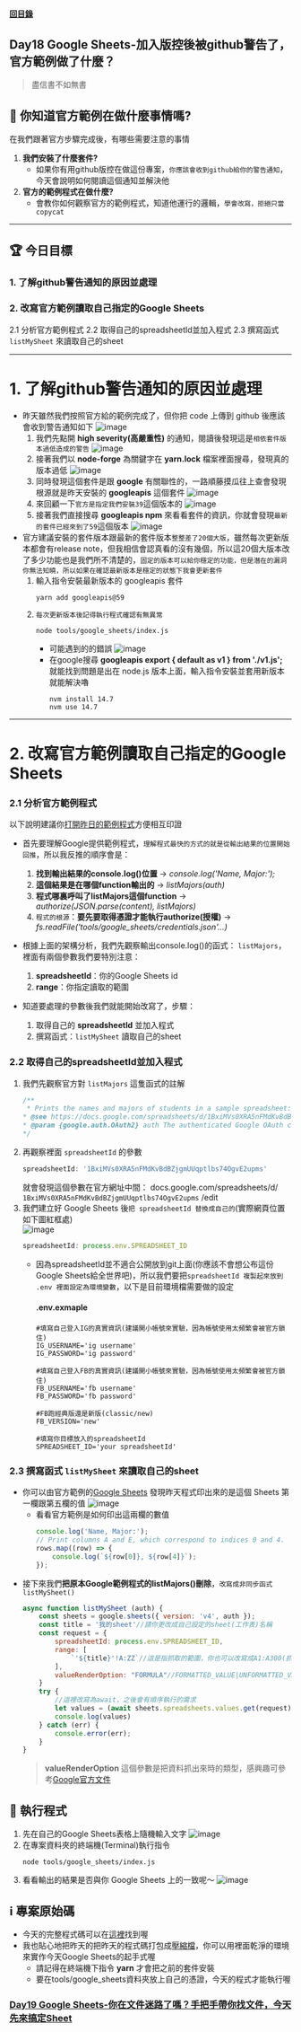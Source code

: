 #### [回目錄](../README.md)
## Day18 Google Sheets-加入版控後被github警告了，官方範例做了什麼？

>盡信書不如無書

🤔 你知道官方範例在做什麼事情嗎?
----
在我們跟著官方步驟完成後，有哪些需要注意的事情
1. **我們安裝了什麼套件?**
    * 如果你有用github版控在做這份專案，`你應該會收到github給你的警告通知`，今天會說明如何閱讀這個通知並解決他  
2. **官方的範例程式在做什麼?**
    * 會教你如何觀察官方的範例程式，知道他運行的邏輯，`學會改寫，拒絕只當copycat`

----

🏆 今日目標
----
### 1. 了解github警告通知的原因並處理

### 2. 改寫官方範例讀取自己指定的Google Sheets
2.1 分析官方範例程式
2.2 取得自己的spreadsheetId並加入程式
2.3 撰寫函式 `listMySheet` 來讀取自己的sheet

----

# 1. 了解github警告通知的原因並處理
* 昨天雖然我們按照官方給的範例完成了，但你把 code 上傳到 github 後應該會收到警告通知如下
    ![image](./article_img/github_alerts.png)
    1. 我們先點開 **high severity(高嚴重性)** 的通知，閱讀後發現這是`相依套件版本過低造成的警告`
        ![image](./article_img/github_alert_detail.png)
    2. 接著我們以 **node-forge** 為關鍵字在 **yarn.lock** 檔案裡面搜尋，發現真的版本過低
        ![image](./article_img/day17_yarnLock.png)
    3. 同時發現這個套件是跟 **google** 有關聯性的，一路順藤摸瓜往上查會發現根源就是昨天安裝的 **googleapis** 這個套件
        ![image](./article_img/day17_yarnLock_google.png)
    4. 來回顧一下`官方是指定我們安裝39`這個版本的
        ![image](./article_img/googleapis_doc.png)
    5. 接著我們直接搜尋 **googleapis npm** 來看看套件的資訊，你就會發現`最新的套件已經來到了59`這個版本
        ![image](./article_img/googleapis_npm.png)
* 官方建議安裝的套件版本跟最新的套件版本`整整差了20個大版`，雖然每次更新版本都會有release note，但我相信會認真看的沒有幾個，所以這20個大版本改了多少功能也是我們所不清楚的，`固定的版本可以給你穩定的功能，但是潛在的漏洞你無法知曉，所以如果在確認最新版本是穩定的狀態下我會更新套件`
    1. 輸入指令安裝最新版本的 googleapis 套件
        ```vim
        yarn add googleapis@59
        ```
    2. `每次更新版本後記得執行程式確認有無異常`
        ```vim
        node tools/google_sheets/index.js
        ```
        * 可能遇到的的錯誤
            ![image](./article_img/nvm_error.png)
        * 在google搜尋 **googleapis export { default as v1 } from './v1.js';** 就能找到問題是出在 node.js 版本上面，輸入指令安裝並套用新版本就能解決嚕
            ```vim
            nvm install 14.7
            nvm use 14.7
            ```

----

# 2. 改寫官方範例讀取自己指定的Google Sheets

### 2.1 分析官方範例程式
以下說明建議你[打開昨日的範例程式](https://github.com/dean9703111/ithelp_30days/blob/master/day17/tools/google_sheets/index.js)方便相互印證
* 首先要理解Google提供範例程式，`理解程式最快的方式的就是從輸出結果的位置開始回推`，所以我反推的順序會是：
    1. **找到輸出結果的console.log()位置** &rarr; *console.log('Name, Major:');*
    2. **這個結果是在哪個function輸出的** &rarr; *listMajors(auth)*
    3. **程式哪裏呼叫了listMajors這個function** &rarr; *authorize(JSON.parse(content), listMajors)*
    4. `程式的根源`：**要先要取得憑證才能執行authorize(授權)** &rarr; *fs.readFile('tools/google_sheets/credentials.json'...)*

* 根據上面的架構分析，我們先觀察輸出console.log()的函式： `listMajors`，裡面有兩個參數我們要特別注意：  
    1. **spreadsheetId**：你的Google Sheets id
    2. **range**：你指定讀取的範圍

* 知道要處理的參數後我們就能開始改寫了，步驟：
    1. 取得自己的 **spreadsheetId** 並加入程式
    2. 撰寫函式：`listMySheet` 讀取自己的sheet

### 2.2 取得自己的spreadsheetId並加入程式
1. 我們先觀察官方對 `listMajors` 這隻函式的註解
    ```js
    /**
     * Prints the names and majors of students in a sample spreadsheet:
    * @see https://docs.google.com/spreadsheets/d/1BxiMVs0XRA5nFMdKvBdBZjgmUUqptlbs74OgvE2upms/edit
    * @param {google.auth.OAuth2} auth The authenticated Google OAuth client.
    */
    ```
2. 再觀察裡面 `spreadsheetId` 的參數
    ```js
    spreadsheetId: '1BxiMVs0XRA5nFMdKvBdBZjgmUUqptlbs74OgvE2upms'  
    ```
    就會發現這個參數在官方網址中間：
    docs.google.com/spreadsheets/d/ `1BxiMVs0XRA5nFMdKvBdBZjgmUUqptlbs74OgvE2upms` /edit 
3. 我們建立好 Google Sheets 後`把 spreadsheetId 替換成自己的`(實際網頁位置如下圖紅框處)  
    ![image](./article_img/googlesheet_url.png)  
    ```js
    spreadsheetId: process.env.SPREADSHEET_ID
    ```
    * 因為spreadsheetId並不適合公開放到git上面(你應該不會想公布這份Google Sheets給全世界吧)，所以我們要把`spreadsheetId 複製起來放到 .env 裡面設定為環境變數`，以下是目前環境檔需要做的設定
        #### .env.exmaple
        ```
        #填寫自己登入IG的真實資訊(建議開小帳號來實驗，因為帳號使用太頻繁會被官方鎖住)
        IG_USERNAME='ig username'
        IG_PASSWORD='ig password'

        #填寫自己登入FB的真實資訊(建議開小帳號來實驗，因為帳號使用太頻繁會被官方鎖住)
        FB_USERNAME='fb username'
        FB_PASSWORD='fb password'

        #FB跑經典版還是新版(classic/new)
        FB_VERSION='new'

        #填寫你目標放入的spreadsheetId
        SPREADSHEET_ID='your spreadsheetId'
        ```

### 2.3 撰寫函式 `listMySheet` 來讀取自己的sheet
* 你可以由官方範例的[Google Sheets](https://docs.google.com/spreadsheets/d/1BxiMVs0XRA5nFMdKvBdBZjgmUUqptlbs74OgvE2upms/edit) 發現昨天程式印出來的是這個 Sheets 第一欄跟第五欄的值
    ![image](./article_img/googlesheetex.png)  
    * 看看官方範例是如何印出這兩欄的數值
        ```js
        console.log('Name, Major:');
        // Print columns A and E, which correspond to indices 0 and 4.
        rows.map((row) => {
            console.log(`${row[0]}, ${row[4]}`);
        });
        ```  
* 接下來我們**把原本Google範例程式的listMajors()刪除**，`改寫成非同步函式listMySheet()`  
    ```js
    async function listMySheet (auth) {
        const sheets = google.sheets({ version: 'v4', auth });
        const title = '我的sheet'//請你更改成自己設定的sheet(工作表)名稱
        const request = {
            spreadsheetId: process.env.SPREADSHEET_ID,
            range: [
                `'${title}'!A:ZZ`//這是指抓取的範圍，你也可以改寫成A1:A300(抓第1欄的第1列到第300列)
            ],
            valueRenderOption: "FORMULA"//FORMATTED_VALUE|UNFORMATTED_VALUE|FORMULA
        }
        try {
            //這裡改寫為await，之後會有順序執行的需求
            let values = (await sheets.spreadsheets.values.get(request)).data.values;
            console.log(values)
        } catch (err) {
            console.error(err);
        }
    }
    ```
    >**valueRenderOption** 這個參數是把資料抓出來時的類型，感興趣可參考[Google官方文件](https://developers.google.com/sheets/api/reference/rest/v4/ValueRenderOption)  
  

🚀 執行程式
----
1. 先在自己的Google Sheets表格上隨機輸入文字
    ![image](./article_img/googlesheet.png)  
2. 在專案資料夾的終端機(Terminal)執行指令
    ```vim
    node tools/google_sheets/index.js
    ```
3. 看看輸出的結果是否與你 Google Sheets 上的一致呢～
    ![image](./article_img/terminal.png)  

ℹ️ 專案原始碼
----
* 今天的完整程式碼可以在[這裡](https://github.com/dean9703111/ithelp_30days/tree/master/day18)找到喔
* 我也貼心地把昨天的把昨天的程式碼打包成[壓縮檔](https://github.com/dean9703111/ithelp_30days/raw/master/sampleCode/day17_sample_code.zip)，你可以用裡面乾淨的環境來實作今天Google Sheets的起手式喔
    * 請記得在終端機下指令 **yarn** 才會把之前的套件安裝
    * 要在tools/google_sheets資料夾放上自己的憑證，今天的程式才能執行喔

### [Day19 Google Sheets-你在文件迷路了嗎？手把手帶你找文件，今天先來搞定Sheet](/day19/README.md)